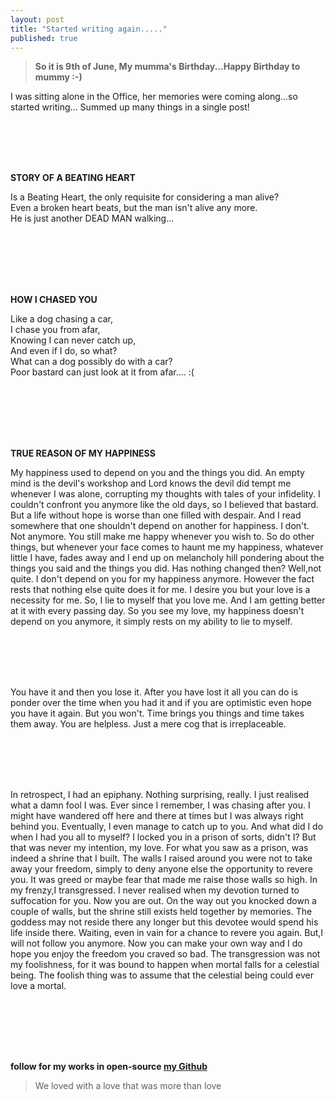 ```yaml
---
layout: post
title: "Started writing again....."
published: true
---
```


> **So it is 9th of June, My mumma's Birthday...Happy Birthday to mummy :-)**

 I was sitting alone in the Office, her memories were coming along...so started writing... Summed up many things in a single post!
<br> 

<br><br><br><br>

**STORY OF A BEATING HEART**

Is a Beating Heart, the only requisite for considering a man alive? <br>
Even a broken heart beats,
but the man isn't alive any more. <br>
He is just another DEAD MAN walking... <br> <br>

<br><br><br><br>

**HOW I CHASED YOU**

Like a dog chasing a car,<br>
I chase you from afar,<br>
Knowing I can never catch up,<br>
And even if I do, so what?<br>
What can a dog possibly do with a car?<br>
Poor bastard can just look at it from afar.... :( <br><br>

<br><br><br><br>

**TRUE REASON OF MY HAPPINESS**

My happiness used to depend on you and the things you did.
An empty mind is the devil's workshop and Lord knows the devil did tempt me whenever I was alone, corrupting my thoughts with tales of your infidelity. I couldn't confront you anymore like the old days, so I believed that bastard. But a life without hope is worse than one filled with despair. And I read somewhere that one shouldn't depend on another for happiness.
I don't. Not anymore. You still make me happy whenever you wish to. So do other things, but whenever your face comes to haunt me my happiness, whatever little I have, fades away and I end up on melancholy hill pondering about the things you said and the things you did.
Has nothing changed then?
Well,not quite. I don't depend on you for my happiness anymore. However the fact rests that nothing else quite does it for me. I desire you but your love is a necessity for me. So, I lie to myself that you love me. And I am getting better at it with every passing day.
So you see my love, my happiness doesn't depend on you anymore, it simply rests on my ability to lie to myself.


<br><br><br><br>

You have it and then you lose it.
After you have lost it all you can do is ponder over the time when you had it and if you are optimistic even hope you have it again. But you won't. Time brings you things and time takes them away.
You are helpless. Just a mere cog that is irreplaceable.


<br><br><br><br>

In retrospect, I had an epiphany. Nothing surprising, really. I just realised what a damn fool I was.
Ever since I remember, I was chasing after you. I might have wandered off here and there at times but I was always right behind you. Eventually, I even manage to catch up to you.
And what did I do when I had you all to myself?
I locked you in a prison of sorts, didn't I?
But that was never my intention, my love. For what you saw as a prison, was indeed a shrine that I built. The walls I raised around you were not to take away your freedom, simply to deny anyone else the opportunity to revere you. It was greed or maybe fear that made me raise those walls so high. In my frenzy,I transgressed. I never realised when my devotion turned to suffocation for you.
Now you are out. On the way out you knocked down a couple of walls, but the shrine still exists held together by memories. The goddess may not reside there any longer but this devotee would spend his life inside there. Waiting, even in vain for a chance to revere you again.
But,I will not follow you anymore.
Now you can make your own way and I do hope you enjoy the freedom you craved so bad.
The transgression was not my foolishness, for it was bound to happen when mortal falls for a celestial being. The foolish thing was to assume that the celestial being could ever love a mortal.

<br><br><br><br>

##
**follow for my works in open-source [my Github](www.github.com/yodebu)**

> We loved with a love that was more than love




